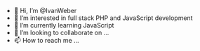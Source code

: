 - 👋 Hi, I’m @IvanWeber
- 👀 I’m interested in full stack PHP and JavaScript development
- 🌱 I’m currently learning JavaScript
- 💞️ I’m looking to collaborate on ...
- 📫 How to reach me ...

<!---
IvanWeber/IvanWeber is a ✨ special ✨ repository because its `README.md` (this file) appears on your GitHub profile.
You can click the Preview link to take a look at your changes.
--->
